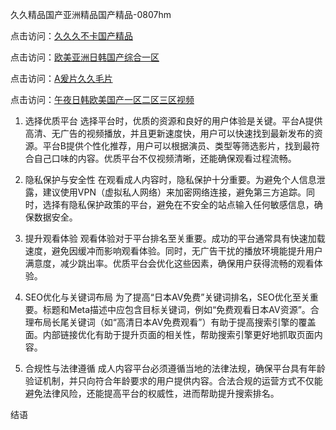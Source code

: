 久久精品国产亚洲精品国产精品-0807hm

点击访问：<a href="https://cfad.pages.dev/">久久久不卡国产精品</a>

点击访问：<a href="https://rtj-3zo.pages.dev/">欧美亚洲日韩国产综合一区</a>

点击访问：<a href="https://heiliaoe8ajia.pages.dev">A爰片久久毛片</a>

点击访问：<a href="https://heiliaowzu4ur.pages.dev">午夜日韩欧美国产一区二区三区视频</a>

1. 选择优质平台
选择平台时，优质的资源和良好的用户体验是关键。平台A提供高清、无广告的视频播放，并且更新速度快，用户可以快速找到最新发布的资源。平台B提供个性化推荐，用户可以根据演员、类型等筛选影片，找到最符合自己口味的内容。优质平台不仅视频清晰，还能确保观看过程流畅。

2. 隐私保护与安全性
在观看成人内容时，隐私保护十分重要。为避免个人信息泄露，建议使用VPN（虚拟私人网络）来加密网络连接，避免第三方追踪。同时，选择有隐私保护政策的平台，避免在不安全的站点输入任何敏感信息，确保数据安全。

3. 提升观看体验
观看体验对于平台排名至关重要。成功的平台通常具有快速加载速度，避免因缓冲而影响观看体验。同时，无广告干扰的播放环境能提升用户满意度，减少跳出率。优质平台会优化这些因素，确保用户获得流畅的观看体验。

4. SEO优化与关键词布局
为了提高“日本AV免费”关键词排名，SEO优化至关重要。标题和Meta描述中应包含目标关键词，例如“免费观看日本AV资源”。合理布局长尾关键词（如“高清日本AV免费观看”）有助于提高搜索引擎的覆盖面。内部链接优化有助于提升页面的相关性，帮助搜索引擎更好地抓取页面内容。

5. 合规性与法律遵循
成人内容平台必须遵循当地的法律法规，确保平台具有年龄验证机制，并只向符合年龄要求的用户提供内容。合法合规的运营方式不仅能避免法律风险，还能提高平台的权威性，进而帮助提升搜索排名。

结语

<span style="display:none;">[Canonical link](https://github.com/zzy1238/85544 ）</span>
